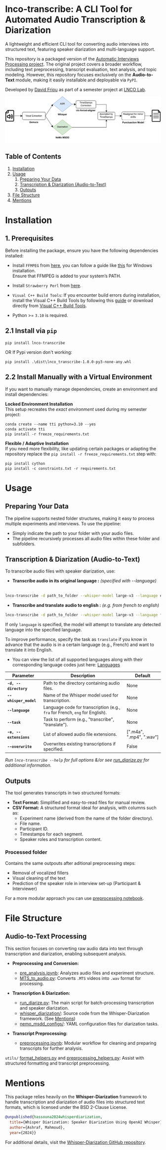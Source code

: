 # lnco-transcribe: A CLI Tool for Automated Audio Transcription & Diarization

A lightweight and efficient CLI tool for converting audio interviews into structured text, featuring speaker diarization and multi-language support.

This repository is a packaged version of the [Automatic Interviews Processing project](https://github.com/AfroDeivid/automatic-interviews-processing).
The original project covers a broader workflow, including text preprocessing, transcript evaluation, text analysis, and topic modeling. However, this repository focuses exclusively on the **Audio-to-Text** module, making it easily installable and deployable via ``PyPI``.

Developed by [David Friou](https://github.com/AfroDeivid) as part of a semester project at [LNCO Lab](https://www.epfl.ch/labs/lnco/).

![Project Workflow](images/WD_pipeline.png)

## Table of Contents
1. [Installation](#installation)  
2. [Usage](#usage)  
   1. [Preparing Your Data](#preparing-your-data)  
   2. [Transcription & Diarization (Audio-to-Text)](#transcription--diarization-audio-to-text)  
   3. [Outputs](#outputs)  
3. [File Structure](#file-structure)  
4. [Mentions](#mentions)

# Installation

## 1. Prerequisites
Before installing the package, ensure you have the following dependencies installed:

- Install ``FFMPEG`` from [here](https://ffmpeg.org/download.html), you can follow a guide like [this](https://phoenixnap.com/kb/ffmpeg-windows) for Windows installation.  
Ensure that FFMPEG is added to your system’s PATH.

- Install ``Strawberry Perl`` from [here](https://strawberryperl.com/).

- ``Visual C++ Build Tools``: If you encounter build errors during installation, install the Visual C++ Build Tools by following this [guide](https://stackoverflow.com/questions/40504552/how-to-install-visual-c-build-tools) or download directly from [Visual C++ Build Tools](https://visualstudio.microsoft.com/visual-cpp-build-tools/).

- Python >= ``3.10`` is required.

## 2.1 Install via ``pip``

```
pip install lnco-transcribe
``` 
OR
If Pypi version don't working:
```
pip install .\dist\lnco_transcribe-1.0.0-py3-none-any.whl
```

## 2.2 Install Manually with a Virtual Environment

If you want to manually manage dependencies, create an environment and install dependencies:

**Locked Environment Installation**  
This setup recreates the *exact environment* used during my semester project:
```
conda create --name tti python=3.10 --yes
conda activate tti
pip install -r freeze_requirements.txt
``` 

**Flexible / Adaptive Installation**  
If you need more flexibility, like updating certain packages or adapting the repository replace the ``pip install -r freeze_requirements.txt`` step with:
```
pip install cython
pip install -c constraints.txt -r requirements.txt 
``` 

# Usage

## Preparing Your Data

The pipeline supports nested folder structures, making it easy to process multiple experiments and interviews. To use the pipeline:

- Simply indicate the path to your folder with your audio files.
- The pipeline recursively processes all audio files within these folder and subfolders.

## Transcription & Diarization (Audio-to-Text)
To transcribe audio files with speaker diarization, use:

- **Transcribe audio in its original language :** *(specified with --language)* 
```bash

lnco-transcribe -d path_to_folder --whisper-model large-v3 --language en
```

- **Transcribe and translate audio to english :** *(e.g. from french to english)*
```bash
lnco-transcribe -d path_to_folder --whisper-model large-v3 --language fr --task translate
```

If only ``language`` is specified, the model will attempt to translate any detected language into the specified language.

To improve performance, specify the task as ``translate`` if you know in advance that the audio is in a certain language (e.g., French) and want to translate it into English.

- You can view the list of all supported languages along with their corresponding language codes just here: [Languages](lnco-transcribe/whisper_diarization/helpers.py)

| Parameter         | Description                                         | Default                         |
|-------------------|-----------------------------------------------------|---------------------------------|
| **`-d, --directory`** | Path to the directory containing audio files.       | None                 |
| **`--whisper_model`** | Name of the Whisper model used for transcription.   | None                      |
| **``--language ``**       | Language code for transcription (e.g., `fra` for French, `eng` for English). | None                            |
| **``--task ``**           | Task to perform (e.g., "transcribe", "translate").  | None                            |
| **``-e, --extensions``**      | List of allowed audio file extensions.              | [".m4a", ".mp4", ".wav"]        |
| **``--overwrite``**       | Overwrites existing transcriptions if specified.    | False                           |

*Run ``lnco-transcribe --help`` for full options &/or see [run_diarize.py](lnco-transcribe/run_diarize.py) for additional information.*

## Outputs
The tool generates transcripts in two structured formats:

- **Text Format:** Simplified and easy-to-read files for manual review.
- **CSV Format:** A structured format ideal for analysis, with columns such as:
  - Experiment name (derived from the name of the folder directory).
  - File name.
  - Participant ID.
  - Timestamps for each segment.
  - Speaker roles and transcription content.

### Processed folder
Contains the same outpouts after aditional preprocessing steps:

- Removal of vocalized fillers
- Visual cleaning of the text
- Prediction of the speaker role in interview set-up (Participant & Interviewer)

For a more modular approach you can use [preprocessing notebook](./lnco-transcribe/preprocessing.ipynb).

# File Structure

## Audio-to-Text Processing  
This section focuses on converting raw audio data into text through transcription and diarization, enabling subsequent analysis.  

- **Preprocessing and Conversion:**  
  - [pre_analysis.ipynb](lnco-transcribe/pre_analysis.ipynb): Analyzes audio files and experiment structure.  
  - [MTS_to_audio.py](lnco-transcribe/MTS_to_audio.py): Converts `.MTS` videos into `.wav` format for processing.  

- **Transcription & Diarization:**  
  - [run_diarize.py](lnco-transcribe/run_diarize.py): The main script for batch-processing transcription and speaker diarization.  
  - [whisper_diarization/](lnco-transcribe/whisper_diarization/): Source code from the Whisper-Diarization framework. (See [Mentions](#mentions))  
  - [nemo_msdd_configs/](nemo_msdd_configs/): YAML configuration files for diarization tasks.  

- **Transcript Preprocessing:**  
  - [preprocessing.ipynb](lnco-transcribe/preprocessing.ipynb): Modular workflow for cleaning and preparing transcripts for further analysis.  

``utils/`` [format_helpers.py](lnco-transcribe/utils/format_helpers.py) and [preprocessing_helpers.py](lnco-transcribe/utils/preprocessing_helpers.py): Assist with structured formatting and transcript preprocessing.  

# Mentions

This package relies heavily on the **Whisper-Diarization** framework to handle transcription and diarization of audio files into structured text formats, which is licensed under the BSD 2-Clause License.

```bibtex
@unpublished{hassouna2024whisperdiarization,
  title={Whisper Diarization: Speaker Diarization Using OpenAI Whisper},
  author={Ashraf, Mahmoud},
  year={2024}}
```
For additional details, visit the [Whisper-Diarization GitHub repository](https://github.com/MahmoudAshraf97/whisper-diarization).
